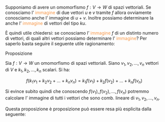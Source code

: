 Supponiamo di avere un omomorfismo $f:V\to W$ di spazi vettoriali. Se conosciamo l’ <font color="#f79646">immagine</font> di due vettori $u$ e $v$ tramite $f$ allora ovviamente conosciamo anche l’ immagine di $u+v$.
Inoltre possiamo determinare la anche l’ <font color="#f79646">immagine</font> di vettori del tipo $ku$.

Ѐ quindi utile chiedersi: se conosciamo l’ <font color="#f79646">immagine</font> $f$ di un distinto numero di vettori, di quali altri vettori possiamo determinare l’ <font color="#f79646">immagine</font>? Per saperlo basta seguire il seguente utile ragionamento:

Proposizione 

Sia $f:V\to W$ un omomorfismo di spazi vettoriali. Siano $v_{1},v_{2},\dots,v_{n}$ vettori di $V$ e $k_{1},k_{2},\dots,k_{n}$
scalari. Si ha:

$$f(k_{1}v_{1}+k_{2}v_{2}+\dots+k_{n}v_{n})=k_{1}f(v_{1})+k_{2}f(v_{2})+\dots+k_{n}f(v_{n})$$

Si evince subito quindi che conoscendo $f(v_{1}),f(v_{2}),\dots,f(v_{n})$ potremmo calcolare l’ immagine di tutti i vettori che sono comb. lineare di $v_{1},v_{2},\dots,v_{n}$.

Questa proposizione è proposizione può essere resa più esplicita dalla seguente:

